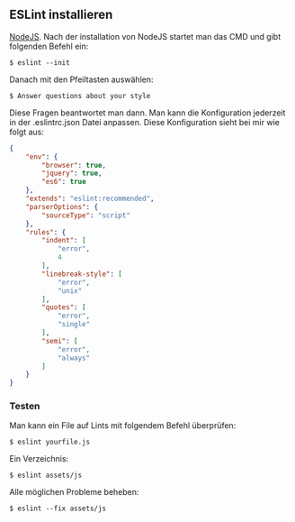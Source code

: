 ## ESLint installieren
[NodeJS](/de/http/**nodejs.org/en/download/). Nach der installation von NodeJS startet man das CMD und gibt folgenden Befehl ein:
```
$ eslint --init
```
Danach mit den Pfeiltasten auswählen:
```
$ Answer questions about your style
```
Diese Fragen beantwortet man dann. Man kann die Konfiguration jederzeit in der .eslintrc.json Datei anpassen. Diese Konfiguration sieht bei mir wie folgt aus:
```json
{
    "env": {
        "browser": true,
		"jquery": true,
        "es6": true
    },
    "extends": "eslint:recommended",
    "parserOptions": {
        "sourceType": "script"
    },
    "rules": {
        "indent": [
            "error",
            4
        ],
        "linebreak-style": [
            "error",
            "unix"
        ],
        "quotes": [
            "error",
            "single"
        ],
        "semi": [
            "error",
            "always"
        ]
    }
}
```



### Testen
Man kann ein File auf Lints mit folgendem Befehl überprüfen:


```
$ eslint yourfile.js
```
Ein Verzeichnis:


```
$ eslint assets/js
```
Alle möglichen Probleme beheben:


```
$ eslint --fix assets/js
```
